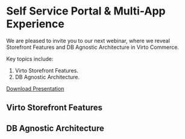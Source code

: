 # Self Service Portal & Multi-App Experience

We are pleased to invite you to our next webinar, where we reveal Storefront Features and DB Agnostic Architecture in Virto Commerce.

Key topics include: 
1. Virto Storefront Features.
1. DB Agnostic Architecture.

[Download Presentation](2023-03-Storefront-DB-Agnostic/VC-Webinar-2023-03.pdf)

## Virto Storefront Features

## DB Agnostic Architecture
 
